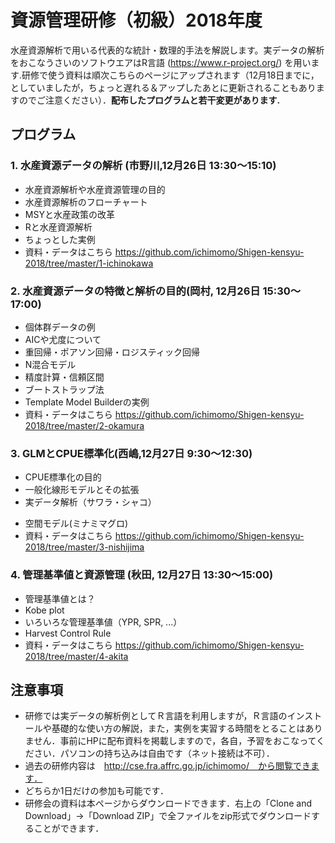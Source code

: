 # 資源管理研修（初級）2018年度
水産資源解析で用いる代表的な統計・数理的手法を解説します。実データの解析をおこなうさいのソフトウエアはR言語 (https://www.r-project.org/) を用います.研修で使う資料は順次こちらのページにアップされます（12月18日までに，としていましたが，ちょっと遅れる＆アップしたあとに更新されることもありますのでご注意ください）．**配布したプログラムと若干変更があります.**

## プログラム
### 1. 水産資源データの解析 (市野川,12月26日 13:30～15:10)
- 水産資源解析や水産資源管理の目的
- 水産資源解析のフローチャート <!-- どのような解析があってどこを今回の研修でカバーするか --> 
- MSYと水産政策の改革 <!-- 再生産関係の紹介・折れ点がMSYではない -->
- Rと水産資源解析
- ちょっとした実例 <!-- サワラの実例データ -->
- 資料・データはこちら https://github.com/ichimomo/Shigen-kensyu-2018/tree/master/1-ichinokawa

### 2. 水産資源データの特徴と解析の目的(岡村, 12月26日 15:30～17:00)
- 個体群データの例
- AICや尤度について
- 重回帰・ポアソン回帰・ロジスティック回帰
- N混合モデル
- 精度計算・信頼区間
- ブートストラップ法
- Template Model Builderの実例
- 資料・データはこちら https://github.com/ichimomo/Shigen-kensyu-2018/tree/master/2-okamura

### 3. GLMとCPUE標準化(西嶋,12月27日 9:30～12:30)
- CPUE標準化の目的
- 一般化線形モデルとその拡張
- 実データ解析（サワラ・シャコ）
<!-- シャコでいろいろ解析例 --> 
- 空間モデル(ミナミマグロ)
- 資料・データはこちら https://github.com/ichimomo/Shigen-kensyu-2018/tree/master/3-nishijima

### 4. 管理基準値と資源管理 (秋田, 12月27日 13:30～15:00)
- 管理基準値とは？
- Kobe plot
- いろいろな管理基準値（YPR, SPR, ...）
- Harvest Control Rule
- 資料・データはこちら https://github.com/ichimomo/Shigen-kensyu-2018/tree/master/4-akita

##  注意事項
- 研修では実データの解析例としてＲ言語を利用しますが，Ｒ言語のインストールや基礎的な使い方の解説，また，実例を実習する時間をとることはありません．事前にHPに配布資料を掲載しますので，各自，予習をおこなってください．パソコンの持ち込みは自由です（ネット接続は不可）．
- 過去の研修内容は　http://cse.fra.affrc.go.jp/ichimomo/　から閲覧できます．
- どちらか1日だけの参加も可能です．
- 研修会の資料は本ページからダウンロードできます．右上の「Clone and Download」→「Download ZIP」で全ファイルをzip形式でダウンロードすることができます．


